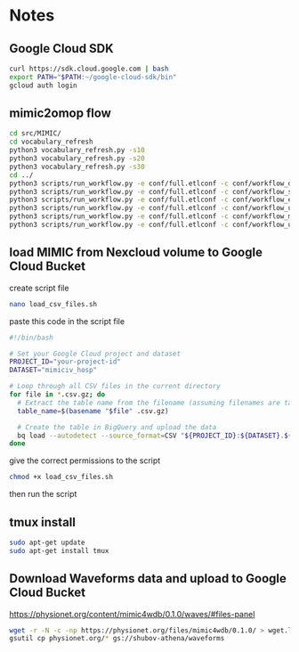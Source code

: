 # Notes

## Google Cloud SDK
```bash
curl https://sdk.cloud.google.com | bash
export PATH="$PATH:~/google-cloud-sdk/bin"
gcloud auth login
```

## mimic2omop flow
```bash
cd src/MIMIC/
cd vocabulary_refresh
python3 vocabulary_refresh.py -s10
python3 vocabulary_refresh.py -s20
python3 vocabulary_refresh.py -s30
cd ../
python3 scripts/run_workflow.py -e conf/full.etlconf -c conf/workflow_ddl.conf
python3 scripts/run_workflow.py -e conf/full.etlconf -c conf/workflow_staging.conf
python3 scripts/run_workflow.py -e conf/full.etlconf -c conf/workflow_etl.conf
python3 scripts/run_workflow.py -e conf/full.etlconf -c conf/workflow_ut.conf
python3 scripts/run_workflow.py -e conf/full.etlconf -c conf/workflow_metrics.conf
python3 scripts/run_workflow.py -e conf/full.etlconf -c conf/workflow_unload.conf
```
## load MIMIC from Nexcloud volume to Google Cloud Bucket
create script file
```bash
nano load_csv_files.sh
```
paste this code in the script file
```bash
#!/bin/bash

# Set your Google Cloud project and dataset
PROJECT_ID="your-project-id"
DATASET="mimiciv_hosp"

# Loop through all CSV files in the current directory
for file in *.csv.gz; do
  # Extract the table name from the filename (assuming filenames are table names)
  table_name=$(basename "$file" .csv.gz)

  # Create the table in BigQuery and upload the data
  bq load --autodetect --source_format=CSV "${PROJECT_ID}:${DATASET}.${table_name}" "$file"
done
```
give the correct permissions to the script 
```bash
chmod +x load_csv_files.sh
```
then run the script
## tmux install
```bash
sudo apt-get update
sudo apt-get install tmux
```
## Download Waveforms data and upload to Google Cloud Bucket
https://physionet.org/content/mimic4wdb/0.1.0/waves/#files-panel

```bash
wget -r -N -c -np https://physionet.org/files/mimic4wdb/0.1.0/ > wget.log 2>&1 &
gsutil cp physionet.org/* gs://shubov-athena/waveforms
```
